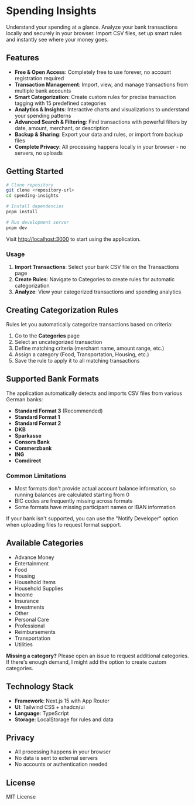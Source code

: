 # Spending Insights

Understand your spending at a glance. Analyze your bank transactions locally and securely in your browser. Import CSV files, set up smart rules and instantly see where your money goes.

## Features

- **Free & Open Access**: Completely free to use forever, no account registration required
- **Transaction Management**: Import, view, and manage transactions from multiple bank accounts
- **Smart Categorization**: Create custom rules for precise transaction tagging with 15 predefined categories
- **Analytics & Insights**: Interactive charts and visualizations to understand your spending patterns
- **Advanced Search & Filtering**: Find transactions with powerful filters by date, amount, merchant, or description
- **Backup & Sharing**: Export your data and rules, or import from backup files
- **Complete Privacy**: All processing happens locally in your browser - no servers, no uploads

## Getting Started

```bash
# Clone repository
git clone <repository-url>
cd spending-insights

# Install dependencies
pnpm install

# Run development server
pnpm dev
```

Visit [http://localhost:3000](http://localhost:3000) to start using the application.

### Usage

1. **Import Transactions**: Select your bank CSV file on the Transactions page
2. **Create Rules**: Navigate to Categories to create rules for automatic categorization
3. **Analyze**: View your categorized transactions and spending analytics

## Creating Categorization Rules

Rules let you automatically categorize transactions based on criteria:

1. Go to the **Categories** page
2. Select an uncategorized transaction
3. Define matching criteria (merchant name, amount range, etc.)
4. Assign a category (Food, Transportation, Housing, etc.)
5. Save the rule to apply it to all matching transactions

## Supported Bank Formats

The application automatically detects and imports CSV files from various German banks:

- **Standard Format 3** (Recommended)
- **Standard Format 1**
- **Standard Format 2**
- **DKB**
- **Sparkasse**
- **Consors Bank**
- **Commerzbank**
- **ING**
- **Comdirect**

### Common Limitations
- Most formats don't provide actual account balance information, so running balances are calculated starting from 0
- BIC codes are frequently missing across formats
- Some formats have missing participant names or IBAN information

If your bank isn't supported, you can use the "Notify Developer" option when uploading files to request format support.

## Available Categories

- Advance Money
- Entertainment
- Food
- Housing
- Household Items
- Household Supplies
- Income
- Insurance
- Investments
- Other
- Personal Care
- Professional
- Reimbursements
- Transportation
- Utilities

**Missing a category?** Please open an issue to request additional categories. If there's enough demand, I might add the option to create custom categories.

## Technology Stack

- **Framework**: Next.js 15 with App Router
- **UI**: Tailwind CSS + shadcn/ui
- **Language**: TypeScript
- **Storage**: LocalStorage for rules and data

## Privacy

- All processing happens in your browser
- No data is sent to external servers
- No accounts or authentication needed

## License
MIT License 
